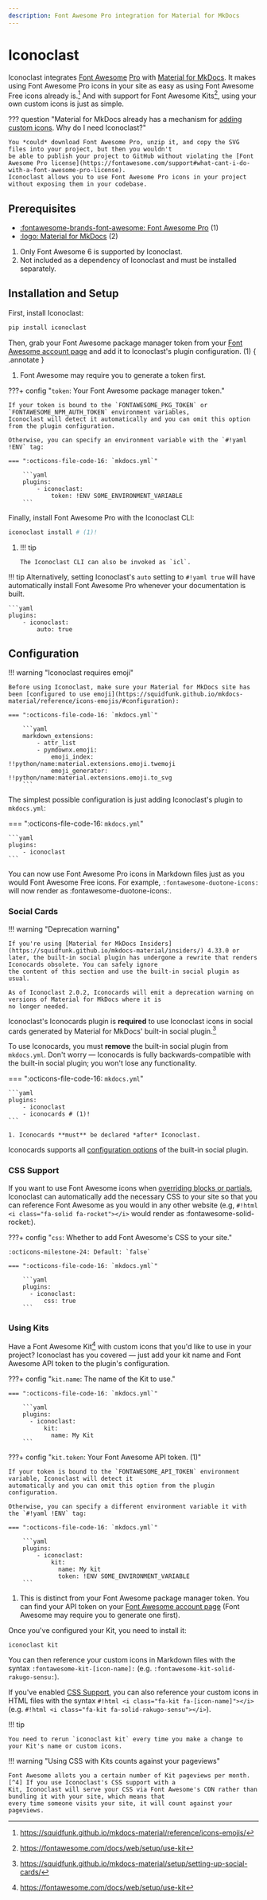 ```yaml
---
description: Font Awesome Pro integration for Material for MkDocs
---
```


# Iconoclast

Iconoclast integrates [Font Awesome](https://fontawesome.com/) [Pro](https://fontawesome.com/plans) with [Material for MkDocs](https://squidfunk.github.io/mkdocs-material). It makes
using Font Awesome Pro icons in your site as easy as using Font Awesome Free icons already is.[^1]
And with support for Font Awesome Kits[^2], using your own custom icons is just as simple.

[^1]: https://squidfunk.github.io/mkdocs-material/reference/icons-emojis/
[^2]: https://fontawesome.com/docs/web/setup/use-kit

??? question "Material for MkDocs already has a mechanism for [adding custom icons](https://squidfunk.github.io/mkdocs-material/setup/changing-the-logo-and-icons/?h=bootstrap#additional-icons). Why do I need Iconoclast?"

    You *could* download Font Awesome Pro, unzip it, and copy the SVG files into your project, but then you wouldn't
    be able to publish your project to GitHub without violating the [Font Awesome Pro license](https://fontawesome.com/support#what-cant-i-do-with-a-font-awesome-pro-license).
    Iconoclast allows you to use Font Awesome Pro icons in your project without exposing them in your codebase.

## Prerequisites

<div class="annotate" markdown>

- [:fontawesome-brands-font-awesome: Font Awesome Pro](https://fontawesome.com/plans) (1)
- [:logo: Material for MkDocs](https://squidfunk.github.io/mkdocs-material) (2)

</div>

1. Only Font Awesome 6 is supported by Iconoclast.
2. Not included as a dependency of Iconoclast and must be installed separately.

## Installation and Setup

First, install Iconoclast:


```bash
pip install iconoclast
```

Then, grab your Font Awesome package manager token from your [Font Awesome account page](https://fontawesome.com/account)
and add it to Iconoclast's plugin configuration. (1)
{ .annotate }

1. Font Awesome may require you to generate a token first.

???+ config "`token`: Your Font Awesome package manager token."

    If your token is bound to the `FONTAWESOME_PKG_TOKEN` or `FONTAWESOME_NPM_AUTH_TOKEN` environment variables,
    Iconoclast will detect it automatically and you can omit this option from the plugin configuration.

    Otherwise, you can specify an environment variable with the `#!yaml !ENV` tag:

    === ":octicons-file-code-16: `mkdocs.yml`"

        ```yaml
        plugins:
            - iconoclast:
                token: !ENV SOME_ENVIRONMENT_VARIABLE
        ```

Finally, install Font Awesome Pro with the Iconoclast CLI:

```bash
iconoclast install # (1)!
```

1.  !!! tip

        The Iconoclast CLI can also be invoked as `icl`.

!!! tip
    Alternatively, setting Iconoclast's `auto` setting to `#!yaml true` will have automatically install Font Awesome
    Pro whenever your documentation is built.

    ```yaml
    plugins:
        - iconoclast:
            auto: true


## Configuration

!!! warning "Iconoclast requires emoji"

    Before using Iconoclast, make sure your Material for MkDocs site has been [configured to use emoji](https://squidfunk.github.io/mkdocs-material/reference/icons-emojis/#configuration):

    === ":octicons-file-code-16: `mkdocs.yml`"

        ```yaml
        markdown_extensions:
            - attr_list
            - pymdownx.emoji:
                emoji_index: !!python/name:material.extensions.emoji.twemoji
                emoji_generator: !!python/name:material.extensions.emoji.to_svg
        ```

The simplest possible configuration is just adding Iconoclast's plugin to `mkdocs.yml`:

=== ":octicons-file-code-16: `mkdocs.yml`"

    ```yaml
    plugins:
        - iconoclast
    ```

You can now use Font Awesome Pro icons in Markdown files just as you would Font Awesome Free icons. For example,
`:fontawesome-duotone-icons:` will now render as :fontawesome-duotone-icons:.

### Social Cards

!!! warning "Deprecation warning"

    If you're using [Material for MkDocs Insiders](https://squidfunk.github.io/mkdocs-material/insiders/) 4.33.0 or
    later, the built-in social plugin has undergone a rewrite that renders Iconocards obsolete. You can safely ignore
    the content of this section and use the built-in social plugin as usual.

    As of Iconoclast 2.0.2, Iconocards will emit a deprecation warning on versions of Material for MkDocs where it is
    no longer needed.

Iconoclast's Iconocards plugin is **required** to use Iconoclast icons in social cards generated by Material for
MkDocs' built-in social plugin.[^3]

[^3]: https://squidfunk.github.io/mkdocs-material/setup/setting-up-social-cards/

To use Iconocards, you must **remove** the built-in social plugin from `mkdocs.yml`. Don't worry — Iconocards is
fully backwards-compatible with the built-in social plugin; you won't lose any functionality.

=== ":octicons-file-code-16: `mkdocs.yml`"

    ```yaml
    plugins:
        - iconoclast
        - iconocards # (1)!
    ```

    1. Iconocards **must** be declared *after* Iconoclast.

Iconocards supports all [configuration options](https://squidfunk.github.io/mkdocs-material/setup/setting-up-social-cards/?h=social#built-in-social-plugin) of the built-in social plugin.

### CSS Support

If you want to use Font Awesome icons when [overriding blocks or partials](https://squidfunk.github.io/mkdocs-material/customization/#overriding-partials),
Iconoclast can automatically add the necessary CSS to your site so that you can reference Font Awesome
as you would in any other website (e.g, `#!html <i class="fa-solid fa-rocket"></i>` would render as
:fontawesome-solid-rocket:).

???+ config "`css`: Whether to add Font Awesome's CSS to your site."

    :octicons-milestone-24: Default: `false`

    === ":octicons-file-code-16: `mkdocs.yml`"

        ```yaml
        plugins:
          - iconoclast:
              css: true
        ```

### Using Kits

Have a Font Awesome Kit[^2] with custom icons that you'd like
to use in your project? Iconoclast has you covered — just add your kit name and Font Awesome API token
to the plugin's configuration.

<div class="annotate" markdown>

???+ config "`kit.name`: The name of the Kit to use."

    === ":octicons-file-code-16: `mkdocs.yml`"

        ```yaml
        plugins:
          - iconoclast:
              kit:
                name: My Kit
        ```

???+ config "`kit.token`: Your Font Awesome API token. (1)"

    If your token is bound to the `FONTAWESOME_API_TOKEN` environment variable, Iconoclast will detect it
    automatically and you can omit this option from the plugin configuration.

    Otherwise, you can specify a different environment variable it with the `#!yaml !ENV` tag:

    === ":octicons-file-code-16: `mkdocs.yml`"

        ```yaml
        plugins:
            - iconoclast:
                kit:
                  name: My kit
                  token: !ENV SOME_ENVIRONMENT_VARIABLE
        ```

</div>

1. This is distinct from your Font Awesome package manager token. You can find your API token on your
   [Font Awesome account page](https://fontawesome.com/account) (Font Awesome may require you to generate one first).

Once you've configured your Kit, you need to install it:

```bash
iconoclast kit
```

You can then reference your custom icons in Markdown files with the syntax `:fontawesome-kit-[icon-name]:`
(e.g. `:fontawesome-kit-solid-rakugo-sensu:`).

If you've enabled [CSS Support](#css-support), you can also reference your custom icons in HTML files with the syntax
`#!html <i class="fa-kit fa-[icon-name]"></i>` (e.g. `#!html <i class="fa-kit fa-solid-rakugo-sensu"></i>`).

!!! tip

    You need to rerun `iconoclast kit` every time you make a change to your Kit's name or custom icons.

!!! warning "Using CSS with Kits counts against your pageviews"

    Font Awesome allots you a certain number of Kit pageviews per month.[^4] If you use Iconoclast's CSS support with a
    Kit, Iconoclast will serve your CSS via Font Awesome's CDN rather than bundling it with your site, which means that
    every time someone visits your site, it will count against your pageviews.

[^4]: https://fontawesome.com/docs/web/setup/use-kit#kits-and-pageviews
